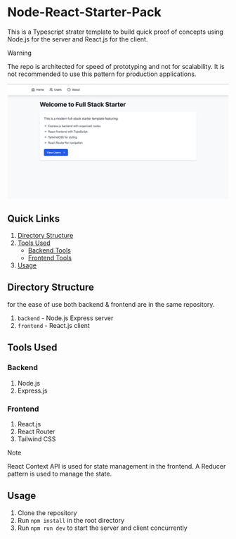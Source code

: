 # Node-React-Starter-Pack
This is a Typescript strater template to build quick proof of concepts using Node.js for the server and React.js for the client.

>[!WARNING]
>The repo is architected for speed of prototyping and not for scalability. It is not recommended to use this pattern for production applications.



![Template Screenshot](docs/screenshot1.png)

## Quick Links
1. [Directory Structure](#directory-structure)
2. [Tools Used](#tools-used)
    - [Backend Tools](#backend)
    - [Frontend Tools](#frontend)
3. [Usage](#usage)

## Directory Structure
for the ease of use both backend & frontend are in the same repository. 
1. `backend` - Node.js Express server
2. `frontend` - React.js client


## Tools Used
### Backend
1. Node.js
2. Express.js

### Frontend
1. React.js
2. React Router
3. Tailwind CSS

>[!NOTE]
> React Context API is used for state management in the frontend. A Reducer pattern is used to manage the state.

## Usage
1. Clone the repository
2. Run `npm install` in the root directory
3. Run `npm run dev` to start the server and client concurrently
